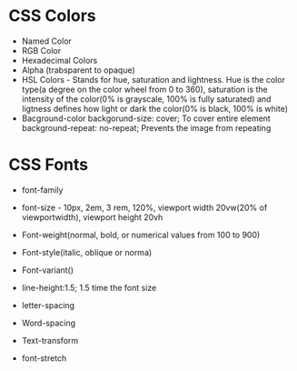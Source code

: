 # CSS Colors
* Named Color
* RGB Color
* Hexadecimal Colors
* Alpha (trabsparent to opaque)
* HSL Colors - Stands for hue, saturation and lightness. Hue is the color type(a degree on the color wheel from 0 to 360), saturation is the intensity of the color(0% is grayscale, 100% is fully saturated) and ligtness defines how light or dark the color(0% is black, 100% is white)
* Bacground-color
backgorund-size: cover; To cover entire element
background-repeat: no-repeat; Prevents the image from repeating

# CSS Fonts
* font-family
* font-size - 10px, 2em, 3 rem, 120%, viewport width 20vw(20% of viewportwidth), viewport height 20vh

* Font-weight(normal, bold, or numerical values from 100 to 900)
* Font-style(italic, oblique or norma)
* Font-variant()
* line-height:1.5; 1.5 time the font size
* letter-spacing
* Word-spacing
* Text-transform
* font-stretch
  

